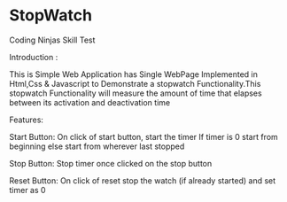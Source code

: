 # StopWatch

Coding Ninjas Skill Test

Introduction :

This is Simple Web Application has Single WebPage Implemented in Html,Css & Javascript to Demonstrate a stopwatch Functionality.This stopwatch Functionality will measure 
the amount of time that elapses between its activation and deactivation time 

Features:

Start Button: On click of start button, start the timer If timer is 0 start from beginning else start from wherever last stopped

Stop Button: Stop timer once clicked on the stop button

Reset Button: On click of reset stop the watch (if already started) and set timer as 0
